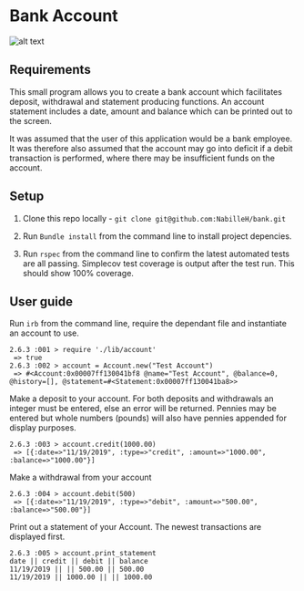 # Bank Account

![alt text](https://encrypted-tbn0.gstatic.com/images?q=tbn:ANd9GcSVLQDeQISvkW3Cm2Q_olv_qa6kHOVNpXhvRSvLJJSUiwFm8-yJtA&s)

## Requirements

This small program allows you to create a bank account which facilitates deposit, withdrawal and statement producing functions. An account statement includes a date, amount and balance which can be printed out to the screen.

It was assumed that the user of this application would be a bank employee. It was therefore also assumed that the account may go into deficit if a debit transaction is performed, where there may be insufficient funds on the account.

## Setup

 1. Clone this repo locally -
 ```git clone git@github.com:NabilleH/bank.git```

 2. Run ```Bundle install``` from the command line to install project depencies.

 3. Run ```rspec``` from the command line to confirm the latest automated tests are all passing. Simplecov test coverage is output after the test run. This should show 100% coverage.

## User guide

Run ```irb``` from the command line, require the dependant file and instantiate an account to use.

```
2.6.3 :001 > require './lib/account'
 => true
2.6.3 :002 > account = Account.new("Test Account")
 => #<Account:0x00007ff130041bf8 @name="Test Account", @balance=0, @history=[], @statement=#<Statement:0x00007ff130041ba8>>
```
Make a deposit to your account. For both deposits and withdrawals an integer must be entered, else an error will be returned. Pennies may be entered but whole numbers (pounds) will also have pennies appended for display purposes.
```
2.6.3 :003 > account.credit(1000.00)
 => [{:date=>"11/19/2019", :type=>"credit", :amount=>"1000.00", :balance=>"1000.00"}]
 ```
Make a withdrawal from your account
```
2.6.3 :004 > account.debit(500)
 => [{:date=>"11/19/2019", :type=>"debit", :amount=>"500.00", :balance=>"500.00"}]
 ```
Print out a statement of your Account. The newest transactions are displayed first.
```
2.6.3 :005 > account.print_statement
date || credit || debit || balance
11/19/2019 || || 500.00 || 500.00
11/19/2019 || 1000.00 || || 1000.00
```

